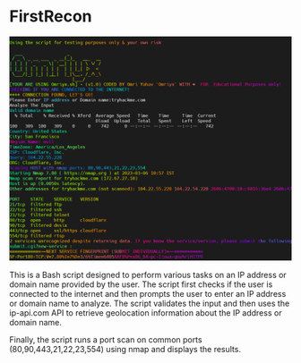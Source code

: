# FirstRecon

![This is an image](/img/screenshot.png)

This is a Bash script designed to  perform various tasks on an IP address or domain name provided by the user.
The script first checks if the user is connected to the internet and then prompts the user to enter an IP address or domain name to analyze.
The script validates the input and then uses the ip-api.com API to retrieve geolocation information about the IP address or domain name.

Finally, the script runs a port scan on common ports (80,90,443,21,22,23,554) using nmap and displays the results. 
